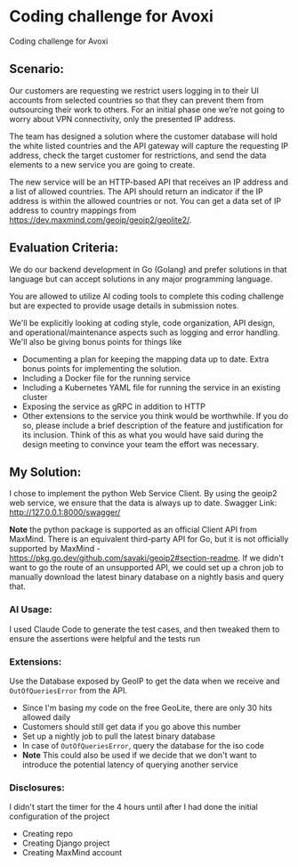 # Coding challenge for Avoxi
Coding challenge for Avoxi

## Scenario:
Our customers are requesting we restrict users logging in to their UI accounts from selected countries so that they can prevent them from outsourcing their work to others.  For an initial phase one we’re not going to worry about VPN connectivity, only the presented IP address.

The team has designed a solution where the customer database will hold the white listed countries and the API gateway will capture the requesting IP address, check the target customer for restrictions, and send the data elements to a new service you are going to create.  

The new service will be an HTTP-based API that receives an IP address and a list of allowed countries.  The API should return an indicator if the IP address is within the allowed countries or not.  You can get a data set of IP address to country mappings from https://dev.maxmind.com/geoip/geoip2/geolite2/.

## Evaluation Criteria:
We do our backend development in Go (Golang) and prefer solutions in that language but can accept solutions in any major programming language.

You are allowed to utilize AI coding tools to complete this coding challenge but are expected to provide usage details in submission notes.

We'll be explicitly looking at coding style, code organization, API design, and operational/maintenance aspects such as logging and error handling.  We'll also be giving bonus points for things like
* Documenting a plan for keeping the mapping data up to date.  Extra bonus points for implementing the solution.
* Including a Docker file for the running service
* Including a Kubernetes YAML file for running the service in an existing cluster
* Exposing the service as gRPC in addition to HTTP
* Other extensions to the service you think would be worthwhile.  If you do so, please include a brief description of the feature and justification for its inclusion.  Think of this as what you would have said during the design meeting to convince your team the effort was necessary.

## My Solution:
I chose to implement the python Web Service Client. By using the geoip2 web service, we ensure that the data is always up to date.
Swagger Link: http://127.0.0.1:8000/swagger/

**Note** the python package is supported as an official Client API from MaxMind.
There is an equivalent third-party API for Go, but it is not officially supported by MaxMind - https://pkg.go.dev/github.com/savaki/geoip2#section-readme.
If we didn't want to go the route of an unsupported API, we could set up a chron job to manually download the latest binary database on a nightly basis and query that.

### AI Usage:
I used Claude Code to generate the test cases, and then tweaked them to ensure the assertions were helpful and the tests run

### Extensions:
Use the Database exposed by GeoIP to get the data when we receive and `OutOfQueriesError` from the API.
* Since I'm basing my code on the free GeoLite, there are only 30 hits allowed daily
* Customers should still get data if you go above this number
* Set up a nightly job to pull the latest binary database
* In case of `OutOfQueriesError`, query the database for the iso code
* **Note** This could also be used if we decide that we don't want to introduce the potential latency of querying another service 

### Disclosures: 
I didn't start the timer for the 4 hours until after I had done the initial configuration of the project
* Creating repo
* Creating Django project
* Creating MaxMind account